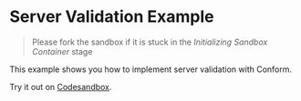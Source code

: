 # Server Validation Example

> Please fork the sandbox if it is stuck in the _Initializing Sandbox Container_ stage

This example shows you how to implement server validation with Conform.

<!-- sandbox src="/examples/server-validation?module=/app/routes/index.tsx" -->

Try it out on [Codesandbox](https://codesandbox.io/s/github/edmundhung/conform/tree/main/examples/server-validation?file=/app/routes/index.tsx).

<!-- /sandbox -->
